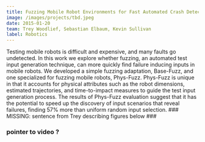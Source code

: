```yaml
---
title: Fuzzing Mobile Robot Environments for Fast Automated Crash Detection
image: /images/projects/tbd.jpeg
date: 2015-01-20
team: Trey Woodlief, Sebastian Elbaum, Kevin Sullivan
label: Robotics
---
```


Testing mobile robots is difficult and expensive, and many faults  go undetected. In this work we explore whether fuzzing, an automated test input generation technique, can more quickly find failure inducing inputs in mobile robots. We developed a simple  fuzzing adaptation, Base-Fuzz, and one specialized for fuzzing  mobile robots, Phys-Fuzz. Phys-Fuzz is unique in that it accounts for physical attributes such as the robot dimensions, estimated trajectories,  and  time-to-impact  measures to guide the test input generation process. The results of  Phys-Fuzz evaluation suggest  that  it  has  the  potential  to  speed up the  discovery  of  input scenarios that reveal failures, finding 57% more than uniform random input selection.  ### MISSING: sentence from Trey describing figures below ###

### pointer to video ? ###